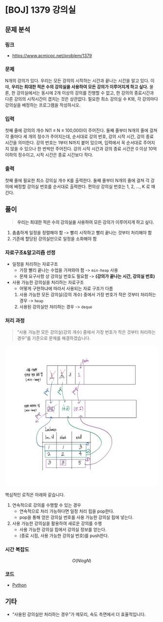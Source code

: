 # [BOJ] 1379 강의실

## 문제 분석

### 링크

- https://www.acmicpc.net/problem/1379

### 문제

N개의 강의가 있다. 우리는 모든 강의의 시작하는 시간과 끝나는 시간을 알고 있다. 이때, **우리는 최대한 적은 수의 강의실을 사용하여 모든 강의가 이루어지게 하고 싶다.**
물론, 한 강의실에서는 동시에 2개 이상의 강의를 진행할 수 없고, 한 강의의 종료시간과 다른 강의의 시작시간이 겹치는 것은 상관없다. 필요한 최소 강의실 수 K와, 각 강의마다 강의실을 배정하는 프로그램을 작성하시오.

### 입력

첫째 줄에 강의의 개수 N(1 ≤ N ≤ 100,000)이 주어진다. 둘째 줄부터 N개의 줄에 걸쳐 각 줄마다 세 개의 정수가 주어지는데, 순서대로 강의 번호, 강의 시작 시간, 강의 종료 시간을 의미한다. 강의 번호는 1부터 N까지 붙어 있으며, 입력에서 꼭 순서대로 주어지지 않을 수 있으나 한 번씩만 주어진다. 강의 시작 시간과 강의 종료 시간은 0 이상 10억 이하의 정수이고, 시작 시간은 종료 시간보다 작다.

### 출력

첫째 줄에 필요한 최소 강의실 개수 K를 출력한다. 둘째 줄부터 N개의 줄에 걸쳐 각 강의에 배정할 강의실 번호를 순서대로 출력한다. 편의상 강의실 번호는 1, 2, ..., K 로 매긴다.

## 풀이

> **우리는 최대한 적은 수의 강의실을 사용하여 모든 강의가 이루어지게 하고 싶다.**

1. 촘촘하게 일정을 정렬해야 함 -> 빨리 시작하고 빨리 끝나는 것부터 처리해야 함
2. 기존에 할당된 강의실만으로 일정을 소화해야 함

### 자료구조&알고리즘 선정

- 일정을 처리하는 자료구조
  - 가장 빨리 끝나는 수업을 가져와야 함 -> `min-heap` 사용
  - 문제 요구사항 상 강의실 번호도 필요함 -> **(강의가 끝나는 시간, 강의실 번호)**
- 사용 가능한 강의실을 처리하는 자료구조
  - 어떻게 구현하냐에 따라서 사용되는 자료 구조가 다름
  1. 사용 가능한 모든 강의실(강의 개수) 중에서 가장 번호가 작은 것부터 처리하는 경우 -> `heap`
  2. 사용된 강의실만 처리하는 경우 -> `deque`

### 처리 과정

> “사용 가능한 모든 강의실(강의 개수) 중에서 가장 번호가 작은 것부터 처리하는 경우”를 기준으로 문제를 해결하겠습니다.

![](./imgs/image.png)

핵심적인 로직은 아래와 같습니다.

1. 연속적으로 강의를 수행할 수 있는 경우
   - 연속적으로 처리 가능하다면 일정 처리 힙을 pop한다.
   - pop을 통해 얻은 강의실 번호를 사용 가능한 강의실 힙에 넣는다.
2. 사용 가능한 강의실을 활용하여 새로운 강의를 수행
   - 사용 가능한 강의실 힙에서 강의실 정보를 얻는다.
   - (종료 시점, 사용 가능한 강의실 번호)를 push한다.

### 시간 복잡도

```math
O(NlogN)
```

### 코드

- [Python](./1379.py)

## 기타

- “사용된 강의실만 처리하는 경우”가 메모리, 속도 측면에서 더 효율적입니다.


